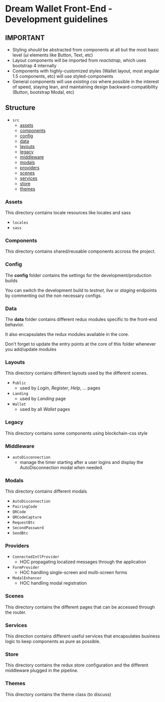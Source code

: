 # Dream Wallet Front-End - Development guidelines

## IMPORTANT
- Styling _should_ be abstracted from components at all but the most basic level (ui elements like Button, Text, etc)
- Layout components will be imported from _reactstrap_, which uses bootstrap 4 internally
- Components with highly-customized styles (Wallet layout, most angular 1.5 components, etc) will use styled-components
- General components will use _existing css_ where possible in the interest of speed, staying lean, and maintaining design backward-compatibility (Button, bootstrap Modal, etc)


## Structure

* `src`
  * [assets](#assets)
  * [components](#components)
  * [config](#config)
  * [data](#data)
  * [layouts](#layouts)
  * [legacy](#legacy)
  * [middleware](#middleware)
  * [modals](#modals)
  * [providers](#providers)
  * [scenes](#scenes)
  * [services](#services)
  * [store](#store)
  * [themes](#themes)

### Assets

This  directory contains locale resources like locales and sass

* `locales`
* `sass`

### Components

This directory contains shared/reusable components accross the project.

### Config

The **config** folder contains the settings for the development/production builds

You can switch the development build to *testnet*, *live* or *staging* endpoints by commenting out the non necessary configs.

### Data

The **data** folder contains different redux modules specific to the front-end behavior.

It also encapsulates the redux modules available in the core.

Don't forget to update the entry points at the core of this folder whenever you add/update modules

### Layouts

This directory contains different layouts used by the different scenes.

* `Public`
  * used by *Login*, *Register*, *Help*, ... pages
* `Landing`
  * used by *Landing* page
* `Wallet`
  * used by all *Wallet* pages

### Legacy ##

This directory contains some components using blockchain-css style

### Middleware

* `autoDisconnection`
  * manage the timer starting after a user logins and display the AutoDisconnection modal when needed.

### Modals

This directory contains different modals
* `AutoDisconnection`
* `PairingCode`
* `QRCode`
* `QRCodeCapture`
* `RequestBtc`
* `SecondPassword`
* `SendBtc`

### Providers

* `ConnectedIntlProvider`
  * HOC propagating localized messages through the application
* `FormProvider`
  * HOC handling single-screen and multi-screen forms
* `ModalEnhancer`
  * HOC handling modal registration

### Scenes

This directory contains the different pages that can be accessed through the router.

### Services

This direction contains different useful services that encapsulates business logic to keep components as pure as possible.

### Store

This directory contains the redux store configuration and the different middleware plugged in the pipeline.

### Themes

This directory contains the theme class (to discuss)
